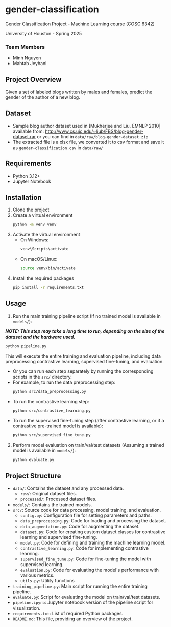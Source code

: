 # gender-classification

Gender Classification Project - Machine Learning course (COSC 6342)

University of Houston - Spring 2025

### Team Members

- Minh Nguyen
- Mahtab Jeyhani

## Project Overview

Given a set of labeled blogs written by males and females, predict
the gender of the author of a new blog.

## Dataset

- Sample blog author dataset used in [Mukherjee and Liu, EMNLP 2010] available
  from: http://www.cs.uic.edu/~liub/FBS/blog-gender-dataset.rar
  or you can find in `data/raw/blog-gender-dataset.zip`
- The extracted file is a xlsx file, we converted it to csv format and save it as
  `gender-classification.csv` in `data/raw/`

## Requirements

- Python 3.12+
- Jupyter Notebook

## Installation

1. Clone the project
2. Create a virtual environment
   ```bash
   python -m venv venv
   ```
3. Activate the virtual environment
   - On Windows:
     ```bash
     venv\Scripts\activate
     ```
   - On macOS/Linux:
     ```bash
     source venv/bin/activate
     ```
4. Install the required packages
   ```bash
   pip install -r requirements.txt
   ```

## Usage
1. Run the main training pipeline script (If no trained model is available in `models/`):

***NOTE: This step may take a long time to run, depending on the size of the dataset and the hardware used.***
  ```bash
  python pipeline.py
  ```
  This will execute the entire training and evaluation pipeline, including data preprocessing contrastive learning, supervised fine-tuning, and evaluation.

  - Or you can run each step separately by running the corresponding scripts in the `src/` directory.
  - For example, to run the data preprocessing step:
    ```bash
    python src/data_preprocessing.py
    ```
  - To run the contrastive learning step:
    ```bash
    python src/contrastive_learning.py
    ```
  - To run the supervised fine-tuning step (after contrastive learning, or if a contrastive pre-trained model is available):
    ```bash
    python src/supervised_fine_tune.py
    ```

2. Perform model evaluation on train/val/test datasets (Assuming a trained model is available in `models/`):
    ```bash
    python evaluate.py
    ```


## Project Structure

- `data/`: Contains the dataset and any processed data.
  - `raw/`: Original dataset files.
  - `processed/`: Processed dataset files.
- `models/`: Contains the trained models.
- `src/`: Source code for data processing, model training, and evaluation.
  - `config.py`: Configuration file for setting parameters and paths.
  - `data_preprocessing.py`: Code for loading and processing the dataset.
  - `data_augmentation.py`: Code for augmenting the dataset.
  - `dataset.py`: Code for creating custom dataset classes for contrastive learning and supervised fine-tuning.
  - `model.py`: Code for defining and training the machine learning model.
  - `contrastive_learning.py`: Code for implementing contrastive learning.
  - `supervised_fine_tune.py`: Code for fine-tuning the model with supervised learning.
  - `evaluation.py`: Code for evaluating the model's performance with various metrics.
  - `utils.py`: Utility functions
- `training_pipeline.py`: Main script for running the entire training pipeline.
- `evaluate.py`: Script for evaluating the model on train/val/test datasets.
- `pipeline.ipynb`: Jupyter notebook version of the pipeline script for visualization.
- `requirements.txt`: List of required Python packages.
- `README.md`: This file, providing an overview of the project.
